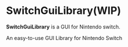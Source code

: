 # SwitchGuiLibrary(WIP)

**SwitchGuiLibrary** is a GUI for Nintendo switch. 

An easy-to-use GUI Library for Nintendo Switch 
